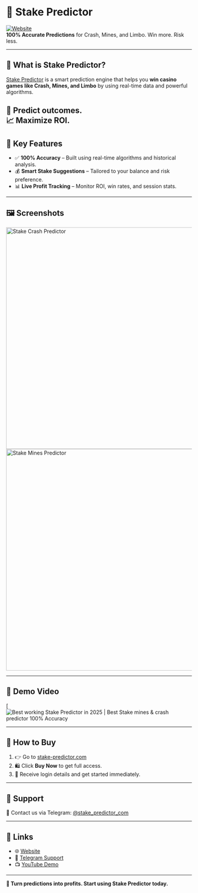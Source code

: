 # 🎯 Stake Predictor

[![Website](https://img.shields.io/badge/Visit-Website-blue)](https://www.stake-predictor.com/)  
**100% Accurate Predictions** for Crash, Mines, and Limbo. Win more. Risk less.

---

## 🚀 What is Stake Predictor?

[Stake Predictor](https://www.stake-predictor.com/) is a smart prediction engine that helps you **win casino games like Crash, Mines, and Limbo** by using real-time data and powerful algorithms.

🎲 Predict outcomes.  
📈 Maximize ROI.  
---

## 🧠 Key Features

- ✅ **100% Accuracy** – Built using real-time algorithms and historical analysis.
- 💰 **Smart Stake Suggestions** – Tailored to your balance and risk preference.
- 📊 **Live Profit Tracking** – Monitor ROI, win rates, and session stats.

---

## 🖼️ Screenshots

<img src="https://i.ibb.co/ZQDhhNz/Screenshot-2025-04-09-152504.png" alt="Stake Crash Predictor" width="600"/>

<img src="https://i.ibb.co/jk6KFQX9/Screenshot-2025-04-09-152524.png" alt="Stake Mines Predictor" width="600"/>

---

## 🎥 Demo Video

[![Best working Stake Predictor in 2025 | Best Stake mines & crash predictor 100% Accuracy](https://www.youtube.com/watch?v=Dybssevrsy4)

---

## 🛒 How to Buy

1. 👉 Go to [stake-predictor.com](https://www.stake-predictor.com/)
2. 🛍️ Click **Buy Now** to get full access.
3. 📧 Receive login details and get started immediately.

---

## 🙋 Support

📩 Contact us via Telegram: [@stake_predictor_com](https://t.me/stake_predictor_com)

---

## 🔗 Links

- 🌐 [Website](https://www.stake-predictor.com/)
- 💬 [Telegram Support](https://t.me/stake_predictor_com)
- 📺 [YouTube Demo](https://youtu.be/Dybssevrsy4)

---

**💸 Turn predictions into profits. Start using Stake Predictor today.**
